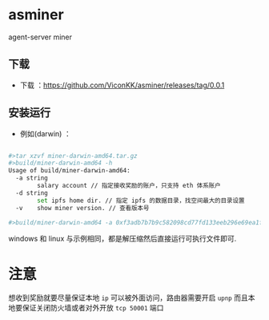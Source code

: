 # asminer
agent-server miner

## 下载

* 下载 ：https://github.com/ViconKK/asminer/releases/tag/0.0.1

## 安装运行

* 例如(darwin) ：
```bash

#>tar xzvf miner-darwin-amd64.tar.gz
#>build/miner-darwin-amd64 -h
Usage of build/miner-darwin-amd64:
  -a string
    	salary account // 指定接收奖励的账户，只支持 eth 体系账户
  -d string
    	set ipfs home dir. // 指定 ipfs 的数据目录，找空间最大的目录设置
  -v	show miner version. // 查看版本号

#>build/miner-darwin-amd64 -a 0xf3adb7b7b9c582098cd77fd133eeb296e69ea1ff -d /data/ipfshome
```

windows 和 linux 与示例相同，都是解压缩然后直接运行可执行文件即可.

# 注意

想收到奖励就要尽量保证本地 `ip` 可以被外面访问，路由器需要开启 `upnp` 而且本地要保证关闭防火墙或者对外开放 `tcp 50001` 端口
